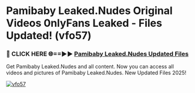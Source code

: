 # Pamibaby Leaked.Nudes Original Videos 0nlyFans Leaked - Files Updated! (vfo57)

<h3>🔴 CLICK HERE 🌐==►► <a href="https://tinyurl.com/y5r63du9" rel="nofollow">Pamibaby Leaked.Nudes Updated Files</a></h3>

Get Pamibaby Leaked.Nudes and all content. Now you can access all videos and pictures of Pamibaby Leaked.Nudes. New Updated Files 2025!

[![vfo57](https://i.imgur.com/UVo9nyh.gif)](https://tinyurl.com/y5r63du9)